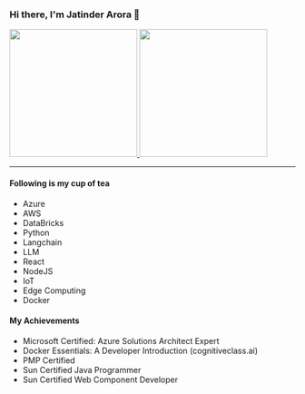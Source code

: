 ### Hi there, I'm Jatinder Arora 👋
<a href="https://github.com/techtutorials">
  <img height="225" src="https://github-readme-stats.vercel.app/api?username=jatindera&show_icons=true&theme=dark&include_all_commits=true&count_private=true"/>
  <img height="225" src="https://github-readme-stats.vercel.app/api/top-langs/?username=jatindera&theme=dark&hide=html,jupyter%20notebook"/>
</a>

---

#### Following is my cup of tea
- Azure
- AWS
- DataBricks
- Python
- Langchain
- LLM
- React
- NodeJS
- IoT
- Edge Computing
- Docker

#### My Achievements
- Microsoft Certified: Azure Solutions Architect Expert
- Docker Essentials: A Developer Introduction (cognitiveclass.ai)
- PMP Certified 
- Sun Certified Java Programmer
- Sun Certified Web Component Developer
